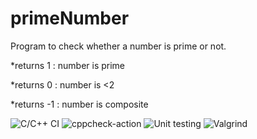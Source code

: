 # primeNumber

Program to check whether a number is prime or not.


*returns 1 : number is prime


*returns 0 : number is <2


*returns -1 : number is composite


![C/C++ CI](https://github.com/stepin104418/primeNumber/workflows/C/C++%20CI/badge.svg?branch=master)
![cppcheck-action](https://github.com/stepin104418/primeNumber/workflows/cppcheck-action/badge.svg)
![Unit testing](https://github.com/stepin104418/primeNumber/workflows/Unit%20testing/badge.svg)
![Valgrind](https://github.com/stepin104418/primeNumber/workflows/Valgrind/badge.svg)
